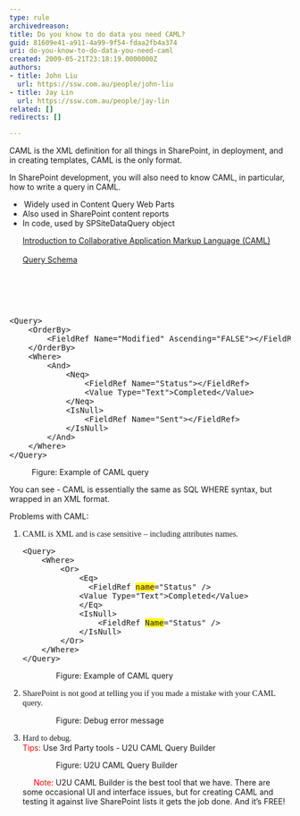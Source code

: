 ```yaml
---
type: rule
archivedreason: 
title: Do you know to do data you need CAML?
guid: 81609e41-a911-4a99-9f54-fdaa2fb4a374
uri: do-you-know-to-do-data-you-need-caml
created: 2009-05-21T23:18:19.0000000Z
authors:
- title: John Liu
  url: https://ssw.com.au/people/john-liu
- title: Jay Lin
  url: https://ssw.com.au/people/jay-lin
related: []
redirects: []

---
```




  <span lang="EN-AU">CAML is the XML definition for all things in SharePoint, in deployment, and in creating templates, CAML is the only format.</span>
<p class="MsoNormal"><span lang="EN-AU">In SharePoint development, you will also need to know CAML, in particular, how to write a query in CAML.</span></p>
<ul>
    <li>
    <div class="MsoNormal"><span style="font-family&#58;symbol;" lang="EN-AU"><span><span style="font&#58;7pt 'times new roman';">&#160;</span></span></span><span lang="EN-AU">Widely used in Content Query Web Parts</span></div>
    </li>
    <li>
    <div class="MsoNormal"><span lang="EN-AU"></span><span lang="EN-AU">Also used in SharePoint content reports</span></div>
    </li>
    <li>
    <div class="MsoNormal"><span lang="EN-AU"></span><span lang="EN-AU">In code, used by SPSiteDataQuery object</span></div>
    <span lang="EN-AU"></span></li>
</ul>
<ul>
    <div class="title"><a href="http&#58;//msdn.microsoft.com/en-us/library/ms426449.aspx">Introduction to Collaborative Application Markup Language (CAML)</a>
    <div class="title">&#160;</div>
    <div class="title">
    <div class="title"><a href="http&#58;//msdn.microsoft.com/en-us/library/ms467521.aspx">Query Schema</a></div>
    </div>
    </div>
</ul>

<br><excerpt class='endintro'></excerpt><br>

  <p>&#160; </p>
<dl class="goodCode">
    <dt>
    <pre>&lt;Query&gt;<br>    &lt;OrderBy&gt;<br>        &lt;FieldRef Name=&quot;Modified&quot; Ascending=&quot;FALSE&quot;&gt;&lt;/FieldRef&gt;<br>    &lt;/OrderBy&gt;<br>    &lt;Where&gt;<br>        &lt;And&gt;<br>            &lt;Neq&gt;<br>                &lt;FieldRef Name=&quot;Status&quot;&gt;&lt;/FieldRef&gt;<br>                &lt;Value Type=&quot;Text&quot;&gt;Completed&lt;/Value&gt;<br>            &lt;/Neq&gt;<br>            &lt;IsNull&gt;<br>                &lt;FieldRef Name=&quot;Sent&quot;&gt;&lt;/FieldRef&gt;<br>            &lt;/IsNull&gt;<br>        &lt;/And&gt;<br>    &lt;/Where&gt;<br>&lt;/Query&gt;</pre>
    </dt>
    <dd>Figure&#58; Example of CAML query&#160;</dd>
</dl>
<p class="MsoNormal"><span lang="EN-AU">You can see - CAML is essentially the same as SQL WHERE syntax, but wrapped in an XML format.</span></p>
<p class="MsoNormal"><span lang="EN-AU"></span><span lang="EN-AU">Problems with CAML&#58;</span></p>
<ol>
    <li>
    <div class="MsoNormal"><span lang="EN-AU"><span style="font-family&#58;'calibri','sans-serif';font-size&#58;11pt;" lang="EN-AU">CAML is XML and is case sensitive – including attributes names.&#160;</span></span>
    <dl class="badCode">
        <dt>
        <pre>&lt;Query&gt;<br>    &lt;Where&gt;<br>        &lt;Or&gt;<br>            &lt;Eq&gt;<br>              &lt;FieldRef <font style="background-color&#58;#ffff00;" color="#400040">name</font>=&quot;Status&quot; /&gt; <br>            &lt;Value Type=&quot;Text&quot;&gt;Completed&lt;/Value&gt;<br>            &lt;/Eq&gt;<br>            &lt;IsNull&gt;<br>                &lt;FieldRef <font style="background-color&#58;#ffff00;">Name</font>=&quot;Status&quot; /&gt;<br>            &lt;/IsNull&gt;<br>        &lt;/Or&gt;<br>    &lt;/Where&gt;<br>&lt;/Query&gt;</pre>
        </dt>
        <dd>&#160;&#160;&#160;&#160;&#160;Figure&#58; Example of CAML query&#160;</dd>
    </dl>
    </div>
    </li>
    <li>
    <div class="MsoNormal"><span lang="EN-AU"><span style="font-family&#58;'calibri','sans-serif';font-size&#58;11pt;" lang="EN-AU"><span style="font-family&#58;'calibri','sans-serif';font-size&#58;11pt;" lang="EN-AU">SharePoint is not good at telling you if you made a mistake with your CAML query. </span></span></span>
    <dl class="badImage">
        <dt><img alt="" src="/SoftwareDevelopment/RulesToBetterSharePoint/PublishingImages/CAMLError.png" /> </dt>
        <dd>&#160;&#160;&#160;&#160; Figure&#58; Debug error message</dd>
    </dl>
    </div>
    </li>
    <li>
    <div class="MsoNormal"><span lang="EN-AU"><span style="font-family&#58;'calibri','sans-serif';font-size&#58;11pt;" lang="EN-AU"><span style="font-family&#58;'calibri','sans-serif';font-size&#58;11pt;" lang="EN-AU"><span style="font-family&#58;'calibri','sans-serif';font-size&#58;11pt;" lang="EN-AU">Hard to debug.</span></span></span></span><br>
    <font color="#ff0000">Tips&#58;</font> Use 3rd Party tools - U2U CAML Query Builder
    <dl class="goodImage">
        <dt><img alt="" src="/SoftwareDevelopment/RulesToBetterSharePoint/PublishingImages/U2U.png" /> </dt>
        <dd>&#160;&#160;&#160;&#160; Figure&#58; U2U CAML Query Builder</dd>
    </dl>
    &#160;&#160;&#160;&#160; <font color="#ff0000">Note&#58;</font> U2U CAML Builder is the best tool that we have. There are some occasional UI and interface issues, but for creating CAML and testing it against live SharePoint lists it gets the job done. And it’s FREE! </div>
    </li>
</ol>
<p class="MsoNormal"><span lang="EN-AU"><span style="font-family&#58;'calibri','sans-serif';font-size&#58;11pt;" lang="EN-AU"></span></span>&#160;</p>
<p>&#160;</p>



